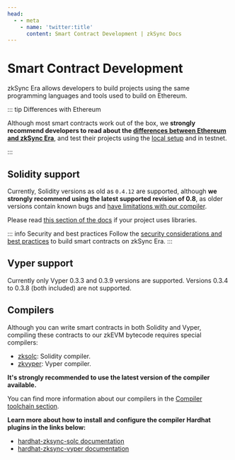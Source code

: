 ```yaml
---
head:
  - - meta
    - name: 'twitter:title'
      content: Smart Contract Development | zkSync Docs
---
```


# Smart Contract Development

zkSync Era allows developers to build projects using the same programming languages and tools used to build on Ethereum.

::: tip Differences with Ethereum

Although most smart contracts work out of the box, we **strongly recommend developers to read about the
[differences between Ethereum and zkSync Era](./differences-with-ethereum.md)**, and test their projects using the
[local setup](../test-and-debug/getting-started.md) and in testnet.

:::

## Solidity support

Currently, Solidity versions as old as `0.4.12` are supported, although **we strongly recommend using the latest
supported revision of 0.8**, as older versions contain known bugs and
[have limitations with our compiler](../../zk-stack/components/compiler/toolchain/solidity.md#limitations).

Please read [this section of the docs](../../zk-stack/components/compiler/toolchain/solidity.md#using-libraries) if your
project uses libraries.

::: info Security and best practices Follow the
[security considerations and best practices](../quick-start/best-practices.md) to build smart contracts on zkSync Era.
:::

## Vyper support

Currently only Vyper 0.3.3 and 0.3.9 versions are supported. Versions 0.3.4 to 0.3.8 (both included) are not supported.

## Compilers

Although you can write smart contracts in both Solidity and Vyper, compiling these contracts to our zkEVM bytecode
requires special compilers:

- [zksolc](https://github.com/matter-labs/zksolc-bin): Solidity compiler.
- [zkvyper](https://github.com/matter-labs/zkvyper-bin): Vyper compiler.

**It's strongly recommended to use the latest version of the compiler available.**

You can find more information about our compilers in the
[Compiler toolchain section](../../zk-stack/components/compiler/toolchain/overview.md).

**Learn more about how to install and configure the compiler Hardhat plugins in the links below:**

- [hardhat-zksync-solc documentation](../tooling/hardhat/hardhat-zksync-solc.md)
- [hardhat-zksync-vyper documentation](../tooling/hardhat/hardhat-zksync-vyper.md)
